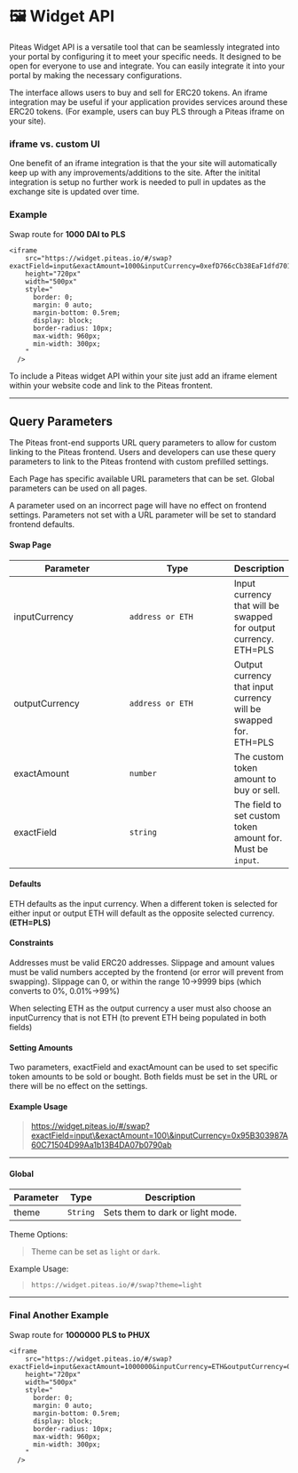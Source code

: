 # 🖼 Widget API

Piteas Widget API is a versatile tool that can be seamlessly integrated into your portal by configuring it to meet your specific needs. It designed to be open for everyone to use and integrate. You can easily integrate it into your portal by making the necessary configurations.

The interface allows users to buy and sell for ERC20 tokens. An iframe integration may be useful if your application provides services around these ERC20 tokens. (For example, users can buy PLS through a Piteas iframe on your site).

### iframe vs. custom UI

One benefit of an iframe integration is that the your site will automatically keep up with any improvements/additions to the site. After the initital integration is setup no further work is needed to pull in updates as the exchange site is updated over time.

### Example

Swap route for **1000 DAI to PLS**

```
<iframe
    src="https://widget.piteas.io/#/swap?exactField=input&exactAmount=1000&inputCurrency=0xefD766cCb38EaF1dfd701853BFCe31359239F305&outputCurrency=ETH"
    height="720px"
    width="500px"
    style="
      border: 0;
      margin: 0 auto;
      margin-bottom: 0.5rem;
      display: block;
      border-radius: 10px;
      max-width: 960px;
      min-width: 300px;
    "
  />
```

To include a Piteas widget API within your site just add an iframe element within your website code and link to the Piteas frontent.

***

## Query Parameters

The Piteas  front-end supports URL query parameters to allow for custom linking to the Piteas frontend. Users and developers can use these query parameters to link to the Piteas frontend with custom prefilled settings.

Each Page has specific available URL parameters that can be set. Global parameters can be used on all pages.

A parameter used on an incorrect page will have no effect on frontend settings. Parameters not set with a URL parameter will be set to standard frontend defaults.

#### Swap Page[​](https://docs.uniswap.org/contracts/v2/guides/interface-integration/custom-interface-linking#swap-page) <a href="#swap-page" id="swap-page"></a>

<table><thead><tr><th width="206.33333333333331">Parameter</th><th width="194">Type</th><th>Description</th></tr></thead><tbody><tr><td>inputCurrency</td><td><code>address or ETH</code></td><td>Input currency that will be swapped for output currency. ETH=PLS</td></tr><tr><td>outputCurrency</td><td><code>address or ETH</code></td><td>Output currency that input currency will be swapped for. ETH=PLS</td></tr><tr><td>exactAmount</td><td><code>number</code></td><td>The custom token amount to buy or sell.</td></tr><tr><td>exactField</td><td><code>string</code></td><td>The field to set custom token amount for. Must be <code>input</code>.</td></tr></tbody></table>

#### Defaults[​](https://docs.uniswap.org/contracts/v2/guides/interface-integration/custom-interface-linking#defaults) <a href="#defaults" id="defaults"></a>

ETH defaults as the input currency. When a different token is selected for either input or output ETH will default as the opposite selected currency. **(ETH=PLS)**

#### Constraints[​](https://docs.uniswap.org/contracts/v2/guides/interface-integration/custom-interface-linking#constraints) <a href="#constraints" id="constraints"></a>

Addresses must be valid ERC20 addresses. Slippage and amount values must be valid numbers accepted by the frontend (or error will prevent from swapping). Slippage can 0, or within the range 10->9999 bips (which converts to 0%, 0.01%->99%)

When selecting ETH as the output currency a user must also choose an inputCurrency that is not ETH (to prevent ETH being populated in both fields)

#### Setting Amounts[​](https://docs.uniswap.org/contracts/v2/guides/interface-integration/custom-interface-linking#setting-amounts) <a href="#setting-amounts" id="setting-amounts"></a>

Two parameters, exactField and exactAmount can be used to set specific token amounts to be sold or bought. Both fields must be set in the URL or there will be no effect on the settings.

#### Example Usage[​](https://docs.uniswap.org/contracts/v2/guides/interface-integration/custom-interface-linking#example-usage-1) <a href="#example-usage-1" id="example-usage-1"></a>

> https://widget.piteas.io/#/swap?exactField=input\&exactAmount=100\&inputCurrency=0x95B303987A60C71504D99Aa1b13B4DA07b0790ab

***

#### Global[​](https://docs.uniswap.org/contracts/v2/guides/interface-integration/custom-interface-linking#global) <a href="#global" id="global"></a>

<table data-full-width="false"><thead><tr><th>Parameter</th><th>Type</th><th>Description</th></tr></thead><tbody><tr><td>theme</td><td><code>String</code></td><td>Sets them to dark or light mode.</td></tr></tbody></table>

Theme Options:[​](https://docs.uniswap.org/contracts/v2/guides/interface-integration/custom-interface-linking#theme-options)

> Theme can be set as `light` or `dark`.

Example Usage:[​](https://docs.uniswap.org/contracts/v2/guides/interface-integration/custom-interface-linking#example-usage)

> `https://widget.piteas.io/#/swap?theme=light`

***

### Final Another Example

Swap route for **1000000 PLS to PHUX**

```
<iframe
    src="https://widget.piteas.io/#/swap?exactField=input&exactAmount=1000000&inputCurrency=ETH&outputCurrency=0x9663c2d75ffd5F4017310405fCe61720aF45B829"
    height="720px"
    width="500px"
    style="
      border: 0;
      margin: 0 auto;
      margin-bottom: 0.5rem;
      display: block;
      border-radius: 10px;
      max-width: 960px;
      min-width: 300px;
    "
  />
```
